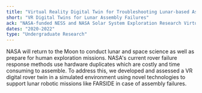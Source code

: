 ```yaml
---
title: "Virtual Reality Digital Twin for Troubleshooting Lunar-based Assembly Failures"
short: "VR Digital Twins for Lunar Assembly Failures"
ack: "NASA-funded NESS and NASA Solar System Exploration Research Virtual Institute"
dates: "2020-2022"
type: "Undergraduate Research"
---
```


NASA will return to the Moon to conduct lunar and space science as well as prepare for human exploration missions. 
NASA's current rover failure response methods use hardware duplicates which are costly and time consuming to assemble. 
To address this, we developed and assessed a VR digital rover twin in a simulated environment using novel technologies
to support lunar robotic missions like FARSIDE in case of assembly failures. 
